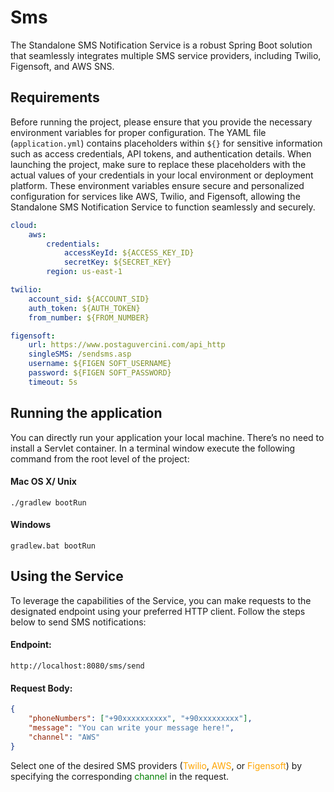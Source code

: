 Sms 
===

The Standalone SMS Notification Service is a robust Spring Boot solution that seamlessly integrates multiple SMS service providers, including Twilio, Figensoft, and AWS SNS.


## Requirements
Before running the project, please ensure that you provide the necessary environment variables for proper configuration. The YAML file (`application.yml`) contains placeholders within `${}` for sensitive information such as access credentials, API tokens, and authentication details. When launching the project, make sure to replace these placeholders with the actual values of your credentials in your local environment or deployment platform. These environment variables ensure secure and personalized configuration for services like AWS, Twilio, and Figensoft, allowing the Standalone SMS Notification Service to function seamlessly and securely.

``` YAML
cloud:
    aws:
        credentials:
            accessKeyId: ${ACCESS_KEY_ID}
            secretKey: ${SECRET_KEY}
        region: us-east-1

twilio:
    account_sid: ${ACCOUNT_SID}
    auth_token: ${AUTH_TOKEN}
    from_number: ${FROM_NUMBER}

figensoft:
    url: https://www.postaguvercini.com/api_http
    singleSMS: /sendsms.asp
    username: ${FIGEN SOFT_USERNAME}
    password: ${FIGEN SOFT_PASSWORD}
    timeout: 5s
```


## Running the application
You can directly run your application your local machine. There’s no need to install a Servlet container. In a terminal window execute the following command from the root level of the project:



#### Mac OS X/ Unix

<code>./gradlew bootRun  </code>


#### Windows

<code>gradlew.bat bootRun </code>

## Using the Service
To leverage the capabilities of the Service, you can make requests to the designated endpoint using your preferred HTTP client. Follow the steps below to send SMS notifications:

#### Endpoint:
```
http://localhost:8080/sms/send
```
#### Request Body:

```JSON
{
    "phoneNumbers": ["+90xxxxxxxxxx", "+90xxxxxxxxx"],
    "message": "You can write your message here!",
    "channel": "AWS"
}

```
Select one of the desired SMS providers (<span style="color:orange">Twilio</span>, <span style="color:orange">AWS</span>, or <span style="color:orange">Figensoft</span>) by specifying the corresponding <span style="color:green">channel</span> in the request.





